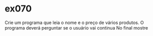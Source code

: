 # ex070
Crie um programa que leia o nome e o preço de vários produtos. O programa deverá perguntar se o usuário vai continua No final mostre

